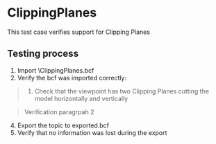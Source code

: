 # ClippingPlanes

This test case verifies support for Clipping Planes

## Testing process

1. Import \ClippingPlanes.bcf
2. Verify the bcf was imported correctly:

> 1. Check that the viewpoint has two Clipping Planes cutting the model horizontally and vertically

> 
> Verification paragrpah 2 

4. Export the topic to exported.bcf
5. Verify that no information was lost during the export